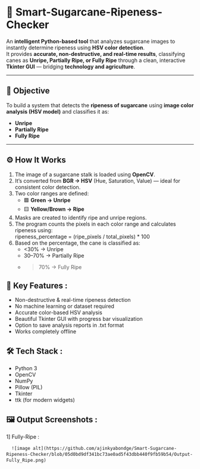 # 🌾 Smart-Sugarcane-Ripeness-Checker

An **intelligent Python-based tool** that analyzes sugarcane images to instantly determine ripeness using **HSV color detection**.  
It provides **accurate, non-destructive, and real-time results**, classifying canes as **Unripe, Partially Ripe, or Fully Ripe** through a clean, interactive **Tkinter GUI** — bridging **technology and agriculture**.

---

## 🎯 Objective
To build a system that detects the **ripeness of sugarcane** using **image color analysis (HSV model)** and classifies it as:
- **Unripe**
- **Partially Ripe**
- **Fully Ripe**

---

## ⚙️ How It Works
1. The image of a sugarcane stalk is loaded using **OpenCV**.  
2. It’s converted from **BGR → HSV** (Hue, Saturation, Value) — ideal for consistent color detection.  
3. Two color ranges are defined:  
   - 🟩 **Green → Unripe**  
   - 🟨 **Yellow/Brown → Ripe**  
4. Masks are created to identify ripe and unripe regions.  
5. The program counts the pixels in each color range and calculates ripeness using:  
   ripeness_percentage = (ripe_pixels / total_pixels) * 100
6. Based on the percentage, the cane is classified as:
    - <30% → Unripe
    - 30–70% → Partially Ripe
    - >70% → Fully Ripe

## 🧩 Key Features :

- Non-destructive & real-time ripeness detection
- No machine learning or dataset required
- Accurate color-based HSV analysis
- Beautiful Tkinter GUI with progress bar visualization
- Option to save analysis reports in .txt format
- Works completely offline

## 🛠️ Tech Stack :
  - Python 3
  - OpenCV
  - NumPy
  - Pillow (PIL)
  - Tkinter
  - ttk (for modern widgets)

## 🖼️ Output Screenshots :

   1] Fully-Ripe :

      ![image alt](https://github.com/ajinkyabondge/Smart-Sugarcane-Ripeness-Checker/blob/05d0bd9df341bc73ae0ad5f43dbb440f9fb59b54/Output-Fully_Ripe.png)
      
